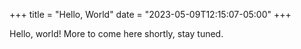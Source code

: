 +++
title = "Hello, World"
date = "2023-05-09T12:15:07-05:00"
+++

Hello, world! More to come here shortly, stay tuned.
